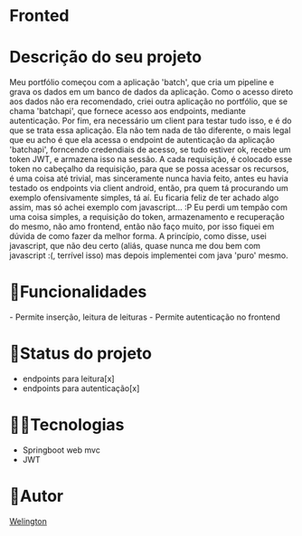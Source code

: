 <h1>Fronted</h1>

<h1>Descrição do seu projeto</h1>
Meu portfólio começou com a aplicação 'batch', que cria um pipeline e grava os dados em um banco de dados da aplicação. 
Como o acesso direto aos dados não era recomendado, criei outra aplicação no portfólio, que se chama 'batchapi', que fornece acesso aos endpoints, 
mediante autenticação.
Por fim, era necessário um client para testar tudo isso, e é do que se trata essa aplicação.
Ela não tem nada de tão diferente, o mais legal que eu acho é que ela acessa o endpoint de autenticação da aplicação 'batchapi', forncendo credendiais de acesso, 
se tudo estiver ok, recebe um token JWT, e armazena isso na sessão. A cada requisição, é colocado esse token no cabeçalho da requisição, para que se possa acessar
os recursos, é uma coisa até trivial, mas sinceramente nunca havia feito, antes eu havia testado os endpoints via client android, então, pra quem tá procurando um exemplo
ofensivamente simples, tá aí. Eu ficaria feliz de ter achado algo assim, mas só achei exemplo com javascript... :P
Eu perdi um tempão com uma coisa simples, a requisição do token, armazenamento e recuperação do mesmo, não amo frontend, então não faço muito, por isso fiquei em dúvida 
de como fazer da melhor forma. A princípio, como disse, usei javascript, que não deu certo (aliás, quase nunca me dou bem com javascript :(, terrível isso) mas depois implementei com java 'puro'
mesmo.
<br/>
<h1>🧰Funcionalidades</h1>
- Permite inserção, leitura de leituras
- Permite autenticação no frontend
<h1>🚧Status do projeto</h1> 
<ul>
<li>endpoints para leitura[x]</li> 
<li>endpoints para autenticação[x]</li> 
</ul>

<h1>👨‍💻Tecnologias</h1>
<ul>
  <li>Springboot web mvc</li>
  <li>JWT</li>
</ul>


<h1> 🧑Autor</h1> 
<a href="mailto=welington_andrade@hotmail.com">Welington</a>
